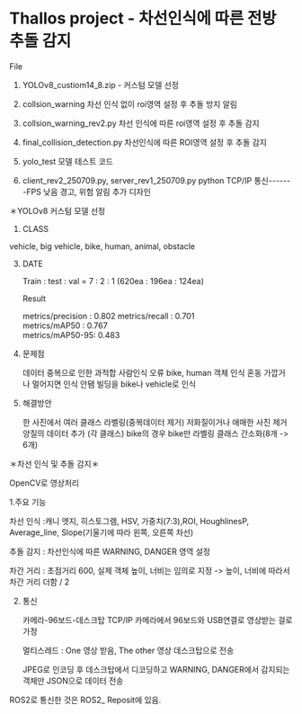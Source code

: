 # Thallos project - 차선인식에 따른 전방 추돌 감지 

File 
1. YOLOv8_custiom14_8.zip - 커스텀 모델 선정 

2. collsion_warning
   차선 인식 없이 roi영역 설정 후 추돌 방지 알림

3. collsion_warning_rev2.py
   차선 인식에 따른 roi영역 설정 후 추돌 감지

4. final_collision_detection.py
   차선인식에 따른 ROI영역 설정 후 추돌 감지

6. yolo_test
  모델 테스트 코드

7. client_rev2_250709.py, server_rev1_250709.py
   python TCP/IP 통신-------FPS 낮음
   경고, 위험 알림 추가 디자인


＊YOLOv8 커스텀 모델 선정

1. CLASS
   
vehicle, big vehicle, bike, human, animal, obstacle

3. DATE
   
   Train : test : val = 7 : 2 : 1
   (620ea : 196ea : 124ea)

   Result

    metrics/precision : 0.802
    metrics/recall : 0.701  
    metrics/mAP50  : 0.767  
    metrics/mAP50-95: 0.483

5. 문제점
   
   데이터 중복으로 인한 과적합
   사람인식 오류
   bike, human 객체 인식 혼동
   가깝거나 멀어지면 인식 안됌
   빌딩을 bike나 vehicle로 인식

7. 해결방안
   
   한 사진에서 여러 클래스 라벨링(중복데이터 제거)
   저화질이거나 애매한 사진 제거 
   양질의 데이터 추가 (각 클래스)
   bike의 경우 bike만 라벨링
   클래스 간소화(8개 -> 6개)


＊차선 인식 및 추돌 감지＊

OpenCV로 영상처리

1.주요 기능

차선 인식
:캐니 엣지, 히스토그램, HSV, 가중치(7:3),ROI, HoughlinesP, Average_line, Slope(기울기에 따라 왼쪽, 오른쪽 차선)

추돌 감지
: 차선인식에 따른 WARNING, DANGER 영역 설정 

차간 거리
: 초점거리 600, 실제 객체 높이, 너비는 임의로 지정 -> 높이, 너비에 따라서 차간 거리 더함 / 2

2. 통신
   
   카메라-96보드-데스크탑
   TCP/IP
   카메라에서 96보드와 USB연결로 영상받는 걸로 가정
   
   멀티스레드 : One 영상 받음, The other 영상 데스크탑으로 전송

   JPEG로 인코딩 후 데스크탑에서 디코딩하고 WARNING, DANGER에서 감지되는 객체만 JSON으로 데이터 전송

ROS2로 통신한 것은 ROS2_ Reposit에 있음.
